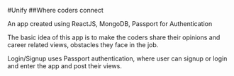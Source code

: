 #Unify
##Where coders connect

An app created using ReactJS, MongoDB, Passport for Authentication

The basic idea of this app is to make the coders share their opinions and career related views, obstacles they face in the job.



Login/Signup uses Passport authentication, where user can signup or login and enter the app and post their views.

